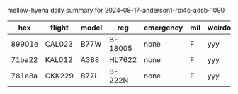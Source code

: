 mellow-hyena daily summary for 2024-08-17-anderson1-rpi4c-adsb-1090

|hex|flight|model|reg|emergency|mil|weirdo|
|--|--|--|--|--|--|--|
|89901e|CAL023|B77W|B-18005|none|F|yyy|
|71be22|KAL012|A388|HL7622|none|F|yyy|
|781e8a|CKK229|B77L|B-222N|none|F|yyy|
